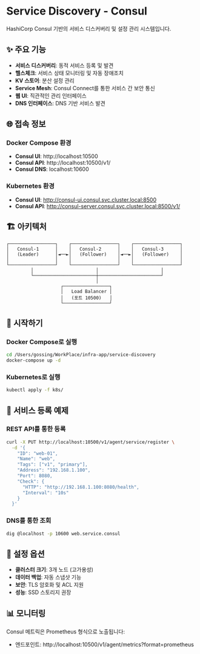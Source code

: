 # Service Discovery - Consul

HashiCorp Consul 기반의 서비스 디스커버리 및 설정 관리 시스템입니다.

## ✨ 주요 기능

- **서비스 디스커버리**: 동적 서비스 등록 및 발견
- **헬스체크**: 서비스 상태 모니터링 및 자동 장애조치
- **KV 스토어**: 분산 설정 관리
- **Service Mesh**: Consul Connect를 통한 서비스 간 보안 통신
- **웹 UI**: 직관적인 관리 인터페이스
- **DNS 인터페이스**: DNS 기반 서비스 발견

## 🌐 접속 정보

### Docker Compose 환경
- **Consul UI**: http://localhost:10500
- **Consul API**: http://localhost:10500/v1/
- **Consul DNS**: localhost:10600

### Kubernetes 환경
- **Consul UI**: http://consul-ui.consul.svc.cluster.local:8500
- **Consul API**: http://consul-server.consul.svc.cluster.local:8500/v1/

## 🏗️ 아키텍처

```
┌─────────────────┐    ┌─────────────────┐    ┌─────────────────┐
│   Consul-1      │    │   Consul-2      │    │   Consul-3      │
│   (Leader)      │◄──►│   (Follower)    │◄──►│   (Follower)    │
│                 │    │                 │    │                 │
└─────────────────┘    └─────────────────┘    └─────────────────┘
         │                       │                       │
         └───────────────────────┼───────────────────────┘
                                 │
                    ┌─────────────────┐
                    │   Load Balancer │
                    │   (포트 10500)   │
                    └─────────────────┘
```

## 🚀 시작하기

### Docker Compose로 실행
```bash
cd /Users/gossing/WorkPlace/infra-app/service-discovery
docker-compose up -d
```

### Kubernetes로 실행
```bash
kubectl apply -f k8s/
```

## 📝 서비스 등록 예제

### REST API를 통한 등록
```bash
curl -X PUT http://localhost:10500/v1/agent/service/register \
  -d '{
    "ID": "web-01",
    "Name": "web",
    "Tags": ["v1", "primary"],
    "Address": "192.168.1.100",
    "Port": 8080,
    "Check": {
      "HTTP": "http://192.168.1.100:8080/health",
      "Interval": "10s"
    }
  }'
```

### DNS를 통한 조회
```bash
dig @localhost -p 10600 web.service.consul
```

## 🔧 설정 옵션

- **클러스터 크기**: 3개 노드 (고가용성)
- **데이터 백업**: 자동 스냅샷 기능
- **보안**: TLS 암호화 및 ACL 지원
- **성능**: SSD 스토리지 권장

## 📊 모니터링

Consul 메트릭은 Prometheus 형식으로 노출됩니다:
- 엔드포인트: http://localhost:10500/v1/agent/metrics?format=prometheus

